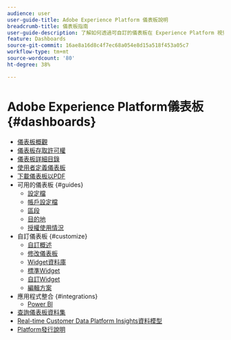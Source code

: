 ```yaml
---
audience: user
user-guide-title: Adobe Experience Platform 儀表板說明
breadcrumb-title: 儀表板指南
user-guide-description: 了解如何透過可自訂的儀表板在 Experience Platform 視覺化資料。
feature: Dashboards
source-git-commit: 16ae8a16d8c4f7ec68a054e8d15a518f453a05c7
workflow-type: tm+mt
source-wordcount: '80'
ht-degree: 38%

---
```



# Adobe Experience Platform儀表板 {#dashboards}

* [儀表板概觀](home.md)
* [儀表板存取許可權](permissions.md)
* [儀表板詳細目錄](inventory.md)
* [使用者定義儀表板](user-defined-dashboards.md)
* [下載儀表板以PDF](download.md)
* 可用的儀表板 {#guides}
   * [設定檔](guides/profiles.md)
   * [帳戶設定檔](guides/account-profiles.md)
   * [區段](guides/segments.md)
   * [目的地](guides/destinations.md)
   * [授權使用情況](guides/license-usage.md)
* 自訂儀表板 {#customize}
   * [自訂概述](customize/overview.md)
   * [修改儀表板](customize/modify.md)
   * [Widget資料庫](customize/widget-library.md)
   * [標準Widget](customize/standard-widgets.md)
   * [自訂Widget](customize/custom-widgets.md)
   * [編輯方案](customize/edit-schema.md)
* 應用程式整合 {#integrations}
   * [Power BI](integrations/power-bi.md)
* [查詢儀表板資料集](query.md)
* [Real-time Customer Data Platform Insights資料模型](cdp-insights-data-model.md)
* [Platform發行說明](https://www.adobe.com/go/platform-release-notes_tw)